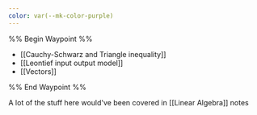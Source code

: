 ```yaml
---
color: var(--mk-color-purple)
---
```

%% Begin Waypoint %%
- [[Cauchy-Schwarz and Triangle inequality]]
- [[Leontief input output model]]
- [[Vectors]]

%% End Waypoint %%

A lot of the stuff here would've been covered in [[Linear Algebra]] notes